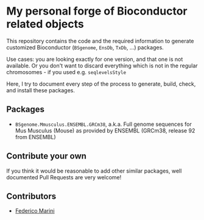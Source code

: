 # My personal forge of Bioconductor related objects

This repository contains the code and the required information to generate customized Bioconductor (`BSgenome`, `EnsDb`, `TxDb`, ...) packages.

Use cases: you are looking exactly for one version, and that one is not available. 
Or you don't want to discard everything which is not in the regular chromosomes - if you used e.g. `seqlevelsStyle`

Here, I try to document every step of the process to generate, build, check, and install these packages.

## Packages

- `BSgenome.Mmusculus.ENSEMBL.GRCm38`, a.k.a. Full genome sequences for Mus Musculus (Mouse) as provided by ENSEMBL (GRCm38, release 92 from ENSEMBL)

## Contribute your own

If you think it would be reasonable to add other similar packages, well documented Pull Requests are very welcome!

## Contributors

- [Federico Marini](https://github.com/federicomarini)